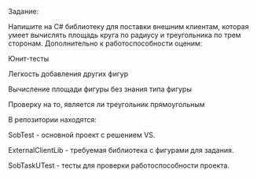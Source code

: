 Задание:

Напишите на C# библиотеку для поставки внешним клиентам, которая умеет вычислять площадь круга по радиусу и треугольника по трем сторонам. Дополнительно к работоспособности оценим:

Юнит-тесты

Легкость добавления других фигур

Вычисление площади фигуры без знания типа фигуры

Проверку на то, является ли треугольник прямоугольным


В репозитории находятся:

SobTest - основной проект с решением VS.

ExternalClientLib - требуемая библиотека с фигурами для задания.

SobTaskUTest - тесты для проверки работоспособности проекта.

